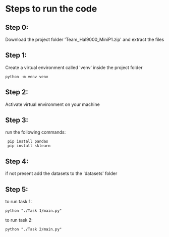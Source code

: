 # Steps to run the code

## Step 0:
Download the project folder 'Team_Hal9000_MiniP1.zip' and extract the files

## Step 1:
Create a virtual environment called 'venv' inside the project folder

```python -m venv venv```

## Step 2:
Activate virtual environment on your machine

## Step 3:
run the following commands:
``` pip install matplotlib
 pip install pandas
 pip install sklearn 
 ```

## Step 4: 
if not present add the datasets to the 'datasets' folder

## Step 5:
to run task 1:

``` python "./Task 1/main.py" ```

to run task 2:

``` python "./Task 2/main.py" ```
